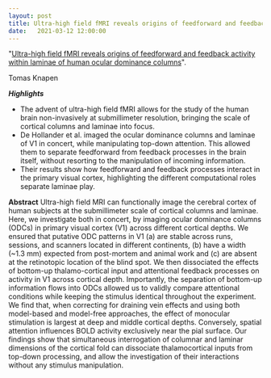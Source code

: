 ```yaml
---
layout: post
title: Ultra-high field fMRI reveals origins of feedforward and feedback activity within laminae of human ocular dominance columns
date:   2021-03-12 12:00:00
---
```


"<a href="https://doi.org/10.1016/j.neuroimage.2020.117683" target="_blank" alt="Ultra-high field fMRI reveals origins of feedforward and feedback activity within laminae of human ocular dominance columns" >Ultra-high field fMRI reveals origins of feedforward and feedback activity within laminae of human ocular dominance columns</a>". 

Tomas Knapen

***Highlights***

- The advent of ultra-high field fMRI allows for the study of the human brain non-invasively at submillimeter resolution, bringing the scale of cortical columns and laminae into focus.
- De Hollander et al. imaged the ocular dominance columns and laminae of V1 in concert, while manipulating top-down attention. This allowed them to separate feedforward from feedback processes in the brain itself, without resorting to the manipulation of incoming information.
- Their results show how feedforward and feedback processes interact in the primary visual cortex, highlighting the different computational roles separate laminae play.


**Abstract** Ultra-high field MRI can functionally image the cerebral cortex of human subjects at the submillimeter scale of cortical columns and laminae. Here, we investigate both in concert, by imaging ocular dominance columns (ODCs) in primary visual cortex (V1) across different cortical depths. We ensured that putative ODC patterns in V1 (a) are stable across runs, sessions, and scanners located in different continents, (b) have a width (~1.3 mm) expected from post-mortem and animal work and (c) are absent at the retinotopic location of the blind spot. We then dissociated the effects of bottom-up thalamo-cortical input and attentional feedback processes on activity in V1 across cortical depth. Importantly, the separation of bottom-up information flows into ODCs allowed us to validly compare attentional conditions while keeping the stimulus identical throughout the experiment. We find that, when correcting for draining vein effects and using both model-based and model-free approaches, the effect of monocular stimulation is largest at deep and middle cortical depths. Conversely, spatial attention influences BOLD activity exclusively near the pial surface. Our findings show that simultaneous interrogation of columnar and laminar dimensions of the cortical fold can dissociate thalamocortical inputs from top-down processing, and allow the investigation of their interactions without any stimulus manipulation.